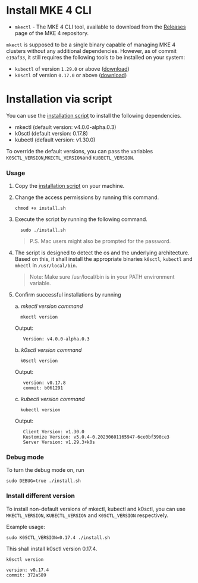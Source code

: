 # Install MKE 4 CLI

- `mkectl` - The MKE 4 CLI tool, available to download from the
  [Releases](https://github.com/MirantisContainers/mke/releases) page of the MKE 4 repository.

`mkectl` is supposed to be a single binary capable of managing MKE 4 clusters without any additional dependencies.
However, as of commit `e19af33`, it still requires the following tools to be installed on your system:

- `kubectl` of version `1.29.0` or above ([download](https://kubernetes.io/docs/tasks/tools/#kubectl))
- `k0sctl` of version `0.17.0` or above ([download](https://github.com/k0sproject/k0sctl/releases))

# Installation via script

You can use the [installation script](./install.sh) to install the following dependencies.
- mkectl (default version: v4.0.0-alpha.0.3)
- k0sctl (default version: 0.17.8)
- kubectl (default version: v1.30.0)

To override the default versions, you can pass the variables `K0SCTL_VERSION`,`MKECTL_VERSION`and `KUBECTL_VERSION`.


### Usage

1. Copy the [installation script](./install.sh) on your machine.

2. Change the access permissions by running this command.
    ```shell
    chmod +x install.sh
    ```

3. Execute the script by running the following command.
    ```shell
      sudo ./install.sh
    ```

    > P.S. Mac users might also be prompted for the password.


4. The script is designed to detect the os and the underlying architecture. Based on this, it shall install the appropriate binaries `k0sctl`, `kubectl` and `mkectl` in `/usr/local/bin`.
   > Note: Make sure /usr/local/bin is in your PATH environment variable.

5. Confirm successful installations by running

   a. _mkectl version command_

    ```shell
      mkectl version
    ```
   Output:
   ```shell
      Version: v4.0.0-alpha.0.3
    ```
   b. _k0sctl version command_
    ```shell
      k0sctl version
    ```
   Output:
   ```shell
      version: v0.17.8
      commit: b061291
    ```
   c. _kubectl version command_
    ```shell
      kubectl version
    ```
   Output:
   ```shell
      Client Version: v1.30.0
      Kustomize Version: v5.0.4-0.20230601165947-6ce0bf390ce3
      Server Version: v1.29.3+k0s
    ```

### Debug mode
To turn the debug mode on, run
```shell
sudo DEBUG=true ./install.sh
```

### Install different version
To install non-default versions of mkectl, kubectl and k0sctl, you can use `MKECTL_VERSION`, `KUBECTL_VERSION` and `K0SCTL_VERSION` respectively.

Example usage:
```shell
sudo K0SCTL_VERSION=0.17.4 ./install.sh
```

This shall install k0sctl version 0.17.4.
```shell
k0sctl version

version: v0.17.4
commit: 372a589
```
